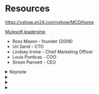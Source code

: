 # Resources 
https://vshow.on24.com/vshow/MCD/home

[Mulesoft leadership](https://www.mulesoft.com/team)
* Ross Mason - founder (2006)
* Uri Sarid - CTO
* Lindsey Irvine - Chief Marketing Officer
* Louis Ponticas - COO
* Simon Parmett - CEO

<details>
  <summary>Keynote</summary>
# Keynote
COVID - 
* https://mulesoft.com/covid
* https://work.com - expert advice to companies on how to reopen safely

## Digital imperative: moving faster than ever before
**It's business unusual for all of our customers**

Many hidden opportunities in current crisis - Things are now suddenly very different, and one key thing is that people are much more willing to try something new. 

With more WFH, no more "swivel chair IT" - where developers can turn around, ask for something, and IT delivers. Now we need more self-service software. 

**Anything that can run remotely should be ready to run remotely** - this drastically elevates the value of IT

## Key change: "Everyone, all at once"
IT cannot keep up with all the requests - used to be able to prioritize, but now every department is overwhelming IT with requests all at once.
* Find a way to provide self tools that allow people to "do more on their own" without fear of "making a mess" or "making a mistake"
* IT should focus more on enablement rather than delivery
* Need to give people sandbox
* Measure reactive work - try to limit to 20%
* Expecting 30% of workforce to still be remote
* 2021: half your estimated projects and focus more on proactive enablement projects

## Lindsey Irvine - Chief Marketing Officer
3 main themes:
1. Responsive: how do I quickly unlock data and integrate data?
   - Healthcare: virtual care
   - Retail: surge in retail orders
   - Pharma: COVID-19 testing
   - All of these are critical, and require data across the org. 
1. How can we increase speed and agility?
1. What investments do I make to set my team and business up for success and growth?

### Integration is the #1 reason new initiatives fail
1. Legacy infrastructure
1. Siloed data
1. Disconnected customer experiences
1. Inaccurate data
1. Multiple clouds
* Compliance FDPR & CCPA

* Custom code is the enemy of speed. It creates a bottleneck because only 1-2 people know it
* IT spends 80% of its time "integrating" instead of "innovating"
   - Integrating 150 apps takes a LOT of manpower, time

## Amit A. from Mars Corp
New CEO - wanted to move to cloud, have Digital Transformation. 
* We started to see huge explosions in "cloud applications"
* This was great at first but became a huge issue later
* Trying to get the various cloud applications to "talk to each other" was massive problem
* We decided on Mulesoft and decided to completely re-architect entire software architecture of
our entire org. 
* After going through that hard, long, arduous process, today we have 350+ applications across the business
and are able to launch 50-60 new apps per year

## Lindsey - Agility, Speed and Efficiency
* 60% speed improvement
* 65% increase in developer productivity
* 63% reduction in maintenance


</details>

<details>
  <summary></summary>
  
</details>

<details>
  <summary></summary>
  
</details>


<details>
  <summary></summary>
  
</details>










